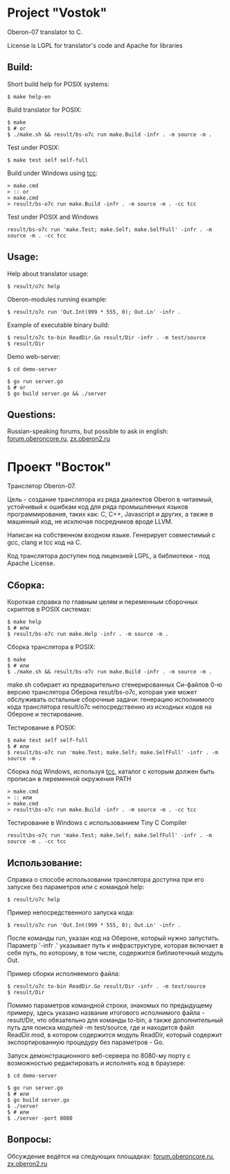 Project "Vostok"
==========================
Oberon-07 translator to C.

License is LGPL for translator's code and Apache for libraries

## Build:

Short build help for POSIX systems:

	$ make help-en

Build translator for POSIX:

	$ make
	$ # or
	$ ./make.sh && result/bs-o7c run make.Build -infr . -m source -m .

Test under POSIX:

	$ make test self self-full

Build under Windows using [tcc](http://download.savannah.gnu.org/releases/tinycc/):

	> make.cmd
	> :: or
	> make.cmd
	> result/bs-o7c run make.Build -infr . -m source -m . -cc tcc

Test under POSIX and Windows

	result/bs-o7c run 'make.Test; make.Self; make.SelfFull' -infr . -m source -m . -cc tcc

## Usage:

Help about translator usage:

	$ result/o7c help

Oberon-modules running example:

	$ result/o7c run 'Out.Int(999 * 555, 0); Out.Ln' -infr .

Example of executable binary build:

	$ result/o7c to-bin ReadDir.Go result/Dir -infr . -m test/source
	$ result/Dir

Demo web-server:

	$ cd demo-server

	$ go run server.go
	$ # or
	$ go build server.go && ./server

## Questions:
Russian-speaking forums, but possible to ask in english:
[forum.oberoncore.ru](https://forum.oberoncore.ru/viewtopic.php?f=115&t=6217),
[zx.oberon2.ru](https://zx.oberon2.ru/forum/viewforum.php?f=117)


Проект "Восток"
=======================
Транслятор Oberon-07.

Цель - создание транслятора из ряда диалектов Oberon в читаемый,
устойчивый к ошибкам код для ряда промышленных языков программирования,
таких как: C, C++, Javascript и других, а также в машинный код, не исключая
посредников вроде LLVM.

Написан на собственном входном языке.
Генерирует совместимый с gcc, clang и tcc код на С.

Код транслятора доступен под лицензией LGPL, а библиотеки - под Apache License.

## Сборка:
Короткая справка по главным целям и переменным сборочных скриптов в POSIX
системах:

	$ make help
	$ # или
	$ result/bs-o7c run make.Help -infr . -m source -m .

Сборка транслятора в POSIX:

	$ make
	$ # или
	$ ./make.sh && result/bs-o7c run make.Build -infr . -m source -m .

make.sh собирает из предварительно сгенерированных Си-файлов 0-ю версию
транслятора Оберона resut/bs-o7c, которая уже может обслуживать
остальные сборочные задачи: генерацию исполнимого кода транслятора result/o7c
непосредственно из исходных кодов на Обероне и тестирование.

Тестирование в POSIX:

	$ make test self self-full
	$ # или
	$ result/bs-o7c run 'make.Test; make.Self; make.SelfFull' -infr . -m source -m .

Сборка под Windows, используя [tcc](http://download.savannah.gnu.org/releases/tinycc/),
каталог с которым должен быть прописан в переменной окружения PATH

	> make.cmd
	> :: или
	> make.cmd
	> result\bs-o7c run make.Build -infr . -m source -m . -cc tcc

Тестирование в Windows с использованием Tiny C Compiler

	result\bs-o7c run 'make.Test; make.Self; make.SelfFull' -infr . -m source -m . -cc tcc

## Использование:
Справка о способе использовании транслятора доступна при его запуске без
параметров или с командой help:

	$ result/o7c help

Пример непосредственного запуска кода:

	$ result/o7c run 'Out.Int(999 * 555, 0); Out.Ln' -infr .

После команды run, указан код на Обероне, который нужно запустить. Параметр
'-infr .' указывает путь к инфраструктуре, которая включает в себя путь, по
которому, в том числе, содержится библиотечный модуль Out.

Пример сборки исполняемого файла:

	$ result/o7c to-bin ReadDir.Go result/Dir -infr . -m test/source
	$ result/Dir

Помимо параметров командной строки, знакомых по предыдущему примеру, здесь
указано название итогового исполнимого файла - result/Dir, что обязательно для
команды to-bin, а также дополнительный путь для поиска модулей -m test/source,
где и находится файл ReadDir.mod, в котором содержится модуль ReadDir, который
содержит экспортированную процедуру без параметров - Go.

Запуск демонстрационного веб-сервера по 8080-му порту с возможностью
редактировать и исполнять код в браузере:

	$ cd demo-server

	$ go run server.go
	$ # или
	$ go build server.go
	$ ./server
	$ # или
	$ ./server -port 8080

## Вопросы:
Обсуждение ведётся на следующих площадках:
[forum.oberoncore.ru](https://forum.oberoncore.ru/viewtopic.php?f=115&t=6217),
[zx.oberon2.ru](https://zx.oberon2.ru/forum/viewforum.php?f=117)
